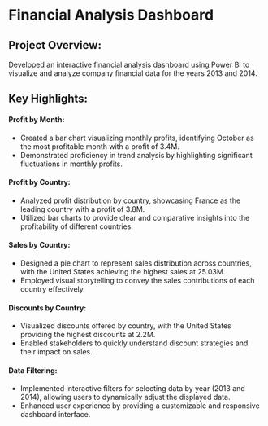 # Financial Analysis Dashboard

## Project Overview:

Developed an interactive financial analysis dashboard using Power BI to visualize and analyze company financial data for the years 2013 and 2014.

## Key Highlights:

#### Profit by Month:
- Created a bar chart visualizing monthly profits, identifying October as the most profitable month with a profit of 3.4M.
- Demonstrated proficiency in trend analysis by highlighting significant fluctuations in monthly profits.
#### Profit by Country:
- Analyzed profit distribution by country, showcasing France as the leading country with a profit of 3.8M.
- Utilized bar charts to provide clear and comparative insights into the profitability of different countries.
#### Sales by Country:
- Designed a pie chart to represent sales distribution across countries, with the United States achieving the highest sales at 25.03M.
- Employed visual storytelling to convey the sales contributions of each country effectively.
#### Discounts by Country:
- Visualized discounts offered by country, with the United States providing the highest discounts at 2.2M.
- Enabled stakeholders to quickly understand discount strategies and their impact on sales.
#### Data Filtering:
- Implemented interactive filters for selecting data by year (2013 and 2014), allowing users to dynamically adjust the displayed data.
- Enhanced user experience by providing a customizable and responsive dashboard interface.
